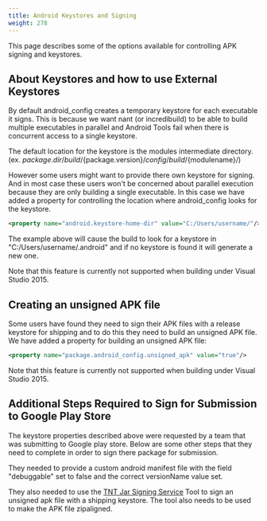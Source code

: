 ```yaml
---
title: Android Keystores and Signing
weight: 278
---
```


This page describes some of the options available for controlling APK signing and keystores.

<a name="keystores"></a>
## About Keystores and how to use External Keystores ##

By default android_config creates a temporary keystore for each executable it signs.
This is because we want nant (or incredibuild) to be able to build multiple executables
in parallel and Android Tools fail when there is concurrent access to a single keystore.

The default location for the keystore is the modules intermediate directory.
(ex. ${package.dir}/build/${package.version}/${config}/build/${modulename}/)

However some users might want to provide there own keystore for signing.
And in most case these users won&#39;t be concerned about parallel execution because they are only building a single executable.
In this case we have added a property for controlling the location where android_config looks for the keystore.


```xml
<property name="android.keystore-home-dir" value="C:/Users/username/"/>
```
The example above will cause the build to look for a keystore in &quot;C:/Users/username/.android&quot;
and if no keystore is found it will generate a new one.

Note that this feature is currently not supported when building under Visual Studio 2015.

<a name="unsignapk"></a>
## Creating an unsigned APK file ##

Some users have found they need to sign their APK files with a release keystore for shipping and to do this they need to build an unsigned APK file.
We have added a property for building an unsigned APK file:


```xml
<property name="package.android_config.unsigned_apk" value="true"/>
```
Note that this feature is currently not supported when building under Visual Studio 2015.

<a name="playstore"></a>
## Additional Steps Required to Sign for Submission to Google Play Store ##

The keystore properties described above were requested by a team that was submitting to Google play store.
Below are some other steps that they need to complete in order to sign there package for submission.

They needed to provide a custom android manifest file with the field &quot;debuggable&quot; set to false and the correct versionName value set.

They also needed to use the [TNT Jar Signing Service](http://eaiwiki.eamobile.ad.ea.com/display/TNT/TNT+Jar+Signing+Service) Tool to sign an unsigned apk file with a shipping keystore.
The tool also needs to be used to make the APK file zipaligned.

